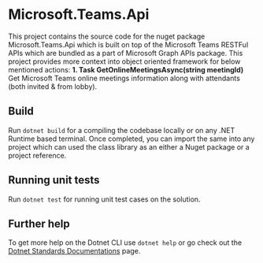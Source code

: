 # Microsoft.Teams.Api

This project contains the source code for the nuget package Microsoft.Teams.Api which is built on top of the Microsoft Teams RESTFul APIs which are bundled as a part of Microsoft Graph APIs package. This project provides more context into object oriented framework for below mentioned actions:
<b>1. Task<OnlineMeeting> GetOnlineMeetingsAsync(string meetingId)</b>
   Get Microsoft Teams online meetings information along with attendants (both invited & from lobby).

## Build

Run `dotnet build` for a compiling the codebase locally or on any .NET Runtime based terminal. Once completed, you can import the same into any project which can used the class library as an either a Nuget package or a project reference.

## Running unit tests

Run `dotnet test` for running unit test cases on the solution.

## Further help

To get more help on the Dotnet CLI use `dotnet help` or go check out the [Dotnet Standards Documentations](https://docs.microsoft.com/en-gb/dotnet/standard/net-standard) page.
